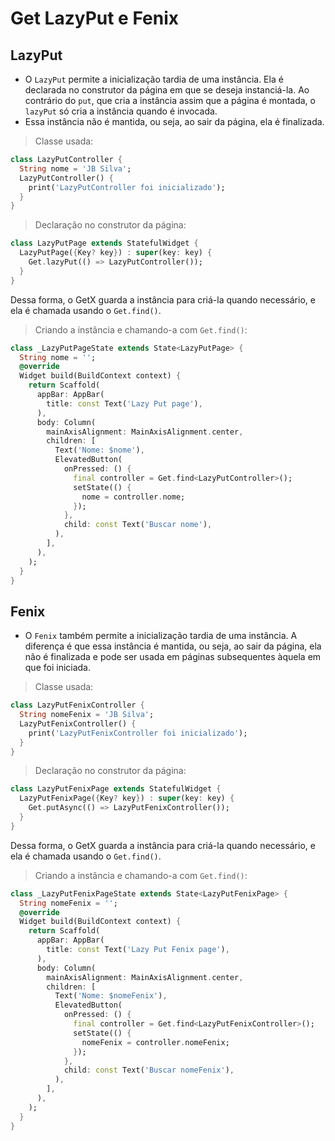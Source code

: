 # Get LazyPut e Fenix

## LazyPut
- O `LazyPut` permite a inicialização tardia de uma instância. Ela é declarada no construtor da página em que se deseja instanciá-la. Ao contrário do `put`, que cria a instância assim que a página é montada, o `lazyPut` só cria a instância quando é invocada.
- Essa instância não é mantida, ou seja, ao sair da página, ela é finalizada.
> Classe usada:
```dart
class LazyPutController {
  String nome = 'JB Silva';
  LazyPutController() {
    print('LazyPutController foi inicializado');
  }
}
```
> Declaração no construtor da página:
```dart
class LazyPutPage extends StatefulWidget {
  LazyPutPage({Key? key}) : super(key: key) {
    Get.lazyPut(() => LazyPutController());
  }
}
```
Dessa forma, o GetX guarda a instância para criá-la quando necessário, e ela é chamada usando o `Get.find()`.

> Criando a instância e chamando-a com `Get.find()`:
```dart
class _LazyPutPageState extends State<LazyPutPage> {
  String nome = '';
  @override
  Widget build(BuildContext context) {
    return Scaffold(
      appBar: AppBar(
        title: const Text('Lazy Put page'),
      ),
      body: Column(
        mainAxisAlignment: MainAxisAlignment.center,
        children: [
          Text('Nome: $nome'),
          ElevatedButton(
            onPressed: () {
              final controller = Get.find<LazyPutController>();
              setState(() {
                nome = controller.nome;
              });
            },
            child: const Text('Buscar nome'),
          ),
        ],
      ),
    );
  }
}
```

## Fenix
- O `Fenix` também permite a inicialização tardia de uma instância. A diferença é que essa instância é mantida, ou seja, ao sair da página, ela não é finalizada e pode ser usada em páginas subsequentes àquela em que foi iniciada.
> Classe usada:
```dart
class LazyPutFenixController {
  String nomeFenix = 'JB Silva';
  LazyPutFenixController() {
    print('LazyPutFenixController foi inicializado');
  }
}
```
> Declaração no construtor da página:
```dart
class LazyPutFenixPage extends StatefulWidget {
  LazyPutFenixPage({Key? key}) : super(key: key) {
    Get.putAsync(() => LazyPutFenixController());
  }
}
```
Dessa forma, o GetX guarda a instância para criá-la quando necessário, e ela é chamada usando o `Get.find()`.

> Criando a instância e chamando-a com `Get.find()`:
```dart
class _LazyPutFenixPageState extends State<LazyPutFenixPage> {
  String nomeFenix = '';
  @override
  Widget build(BuildContext context) {
    return Scaffold(
      appBar: AppBar(
        title: const Text('Lazy Put Fenix page'),
      ),
      body: Column(
        mainAxisAlignment: MainAxisAlignment.center,
        children: [
          Text('Nome: $nomeFenix'),
          ElevatedButton(
            onPressed: () {
              final controller = Get.find<LazyPutFenixController>();
              setState(() {
                nomeFenix = controller.nomeFenix;
              });
            },
            child: const Text('Buscar nomeFenix'),
          ),
        ],
      ),
    );
  }
}
```